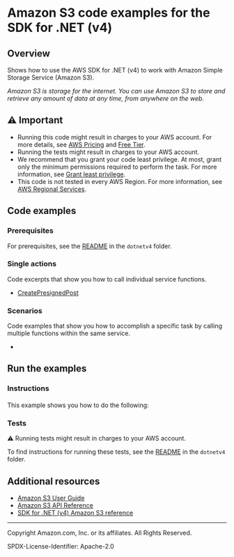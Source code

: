 # Amazon S3 code examples for the SDK for .NET (v4)

## Overview

Shows how to use the AWS SDK for .NET (v4) to work with Amazon Simple Storage Service (Amazon S3).

<!--custom.overview.start-->
<!--custom.overview.end-->

_Amazon S3 is storage for the internet. You can use Amazon S3 to store and retrieve any amount of data at any time, from anywhere on the web._

## ⚠ Important

* Running this code might result in charges to your AWS account. For more details, see [AWS Pricing](https://aws.amazon.com/pricing/) and [Free Tier](https://aws.amazon.com/free/).
* Running the tests might result in charges to your AWS account.
* We recommend that you grant your code least privilege. At most, grant only the minimum permissions required to perform the task. For more information, see [Grant least privilege](https://docs.aws.amazon.com/IAM/latest/UserGuide/best-practices.html#grant-least-privilege).
* This code is not tested in every AWS Region. For more information, see [AWS Regional Services](https://aws.amazon.com/about-aws/global-infrastructure/regional-product-services).

<!--custom.important.start-->
<!--custom.important.end-->

## Code examples

### Prerequisites

For prerequisites, see the [README](../README.md#Prerequisites) in the `dotnetv4` folder.


<!--custom.prerequisites.start-->
<!--custom.prerequisites.end-->

### Single actions

Code excerpts that show you how to call individual service functions.

- [CreatePresignedPost](Actions/CreatePresignedPost.cs#L6)

### Scenarios

Code examples that show you how to accomplish a specific task by calling multiple
functions within the same service.

- [](Scenarios/S3_CreatePresignedPost/CreatePresignedPostScenario.cs)


<!--custom.examples.start-->
<!--custom.examples.end-->

## Run the examples

### Instructions


<!--custom.instructions.start-->
<!--custom.instructions.end-->



#### 

This example shows you how to do the following:


<!--custom.scenario_prereqs.s3_Scenario_CreatePresignedPost.start-->
<!--custom.scenario_prereqs.s3_Scenario_CreatePresignedPost.end-->


<!--custom.scenarios.s3_Scenario_CreatePresignedPost.start-->
<!--custom.scenarios.s3_Scenario_CreatePresignedPost.end-->

### Tests

⚠ Running tests might result in charges to your AWS account.


To find instructions for running these tests, see the [README](../README.md#Tests)
in the `dotnetv4` folder.



<!--custom.tests.start-->
<!--custom.tests.end-->

## Additional resources

- [Amazon S3 User Guide](https://docs.aws.amazon.com/AmazonS3/latest/userguide/Welcome.html)
- [Amazon S3 API Reference](https://docs.aws.amazon.com/AmazonS3/latest/API/Welcome.html)
- [SDK for .NET (v4) Amazon S3 reference](https://docs.aws.amazon.com/sdkfornet/v4/apidocs/items/S3/NS3.html)

<!--custom.resources.start-->
<!--custom.resources.end-->

---

Copyright Amazon.com, Inc. or its affiliates. All Rights Reserved.

SPDX-License-Identifier: Apache-2.0
